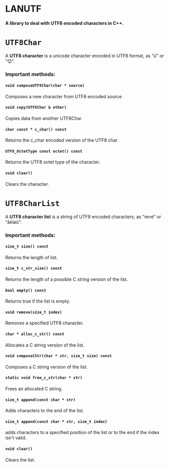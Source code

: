 # LANUTF

#### A library to deal with UTF8 encoded characters in C++.

# `UTF8Char`

A **UTF8 character** is a unicode character encoded in UTF8 format, as “ü” or “😊”.

### Important methods:

#### `void composeUTF8Char(char * source)`

   Composes a new  character from UTF8 encoded source.

#### `void copy(UTF8Char & other)`

   Copies data from another UTF8Char.

#### `char const * c_char() const`

   Returns the c_char encoded version of the UTF8 char.

#### `UTF8_OctetType const octet() const`

   Returns the UTF8 octet type of the character.

#### `void clear()`

   Clears the character.

# `UTF8CharList`

A **UTF8 character list** is a string of UTF8 encoded characters, as “rené” or “âėīøü”.

### Important methods:

#### `size_t size() const`

   Returns the length of list.

#### `size_t c_str_size() const`

   Returns the length of a possible C string version of the list.

#### `bool empty() const`

   Returns true if the list is empty.

#### `void remove(size_t index)`

   Removes a specified UTF8 character.

#### `char * alloc_c_str() const`

   Allocates a C string version of the list.

#### `void composeCStr(char * str, size_t size) const`

   Composes a C string version of the list.

#### `static void free_c_str(char * str)`

   Frees an allocated C string.

#### `size_t append(const char * str)`

   Adds characters to the end of the list.

#### `size_t append(const char * str, size_t index)`

   adds characters to a specified position of the list or to the end if the index isn't valid.

#### `void clear()`

   Clears the list.


